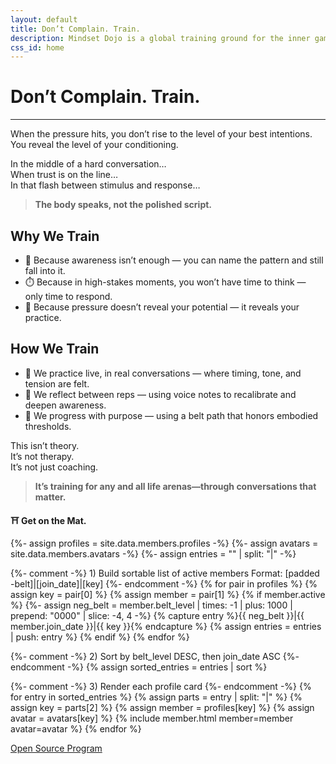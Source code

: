 ```yaml
---
layout: default
title: Don’t Complain. Train.
description: Mindset Dojo is a global training ground for the inner game of presence, leadership, and emotional clarity. For conversations that matter—across all life arenas.
css_id: home
---
```


<h1>Don’t Complain. Train.</mark></h1>
<hr>

<p>When the pressure hits, you don’t rise to the level of your best intentions.<br>
You reveal the level of your conditioning.</p>

<p>In the middle of a hard conversation…<br>
When trust is on the line…<br>
In that flash between stimulus and response…</p>

<blockquote><strong>The body speaks, not the polished script.</strong></blockquote>

<h2>Why We Train</h2>
<ul>
  <li>🧠 Because awareness isn’t enough — you can name the pattern and still fall into it.</li>
  <li>⏱️ Because in high-stakes moments, you won’t have time to think — only time to respond.</li>
  <li>🤼 Because pressure doesn’t reveal your potential — it reveals your practice.</li>
</ul>

<h2>How We Train</h2>
<ul>
  <li>🥋 We practice live, in real conversations — where timing, tone, and tension are felt.</li>
  <li>🔁 We reflect between reps — using voice notes to recalibrate and deepen awareness.</li>
  <li>🎯 We progress with purpose — using a belt path that honors embodied thresholds.</li>
</ul>

<p>This isn’t theory.<br>
It’s not therapy.<br>
It’s not just coaching.</p>

<blockquote><strong>It’s training for any and all life arenas—through conversations that matter.</strong></blockquote>

<p><strong>⛩️ Get on the Mat.</strong></p>

<div class="md-members">

  {%- assign profiles = site.data.members.profiles -%}
  {%- assign avatars  = site.data.members.avatars -%}
  {%- assign entries  = "" | split: "|" -%}

  {%- comment -%}
    1) Build sortable list of active members
       Format: [padded -belt]|[join_date]|[key]
  {%- endcomment -%}
  {% for pair in profiles %}
    {% assign key = pair[0] %}
    {% assign member = pair[1] %}
    {% if member.active %}
      {%- assign neg_belt = member.belt_level | times: -1 | plus: 1000 | prepend: "0000" | slice: -4, 4 -%}
      {% capture entry %}{{ neg_belt }}|{{ member.join_date }}|{{ key }}{% endcapture %}
      {% assign entries = entries | push: entry %}
    {% endif %}
  {% endfor %}

  {%- comment -%} 2) Sort by belt_level DESC, then join_date ASC {%- endcomment -%}
  {% assign sorted_entries = entries | sort %}

  {%- comment -%} 3) Render each profile card {%- endcomment -%}
  {% for entry in sorted_entries %}
    {% assign parts  = entry | split: "|" %}
    {% assign key    = parts[2] %}
    {% assign member = profiles[key] %}
    {% assign avatar = avatars[key] %}
    {% include member.html member=member avatar=avatar %}
  {% endfor %}
</div>

<div class="md-cta-group">
    <a href="{{ '/program' | relative_url }}">Open Source Program</a>
</div>
